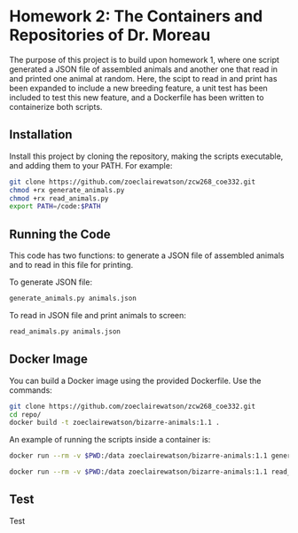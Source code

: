 
# Homework 2: The Containers and Repositories of Dr. Moreau

The purpose of this project is to build upon homework 1, where one script generated a JSON file of assembled animals and another one that read in and printed one animal at random. Here, the scipt to read in and print has been expanded to include a new breeding feature, a unit test has been included to test this new feature, and a Dockerfile has been written to containerize both scripts.

## Installation

Install this project by cloning the repository, making the scripts executable, and adding them to your PATH. For example:

```bash
git clone https://github.com/zoeclairewatson/zcw268_coe332.git
chmod +rx generate_animals.py
chmod +rx read_animals.py
export PATH=/code:$PATH
```

## Running the Code

This code has two functions: to generate a JSON file of assembled animals and to read in this file for printing.

To generate JSON file:

```bash
generate_animals.py animals.json
```

To read in JSON file and print animals to screen:

```bash
read_animals.py animals.json
```

## Docker Image

You can build a Docker image using the provided Dockerfile. Use the commands:

```bash
git clone https://github.com/zoeclairewatson/zcw268_coe332.git
cd repo/
docker build -t zoeclairewatson/bizarre-animals:1.1 .
```

An example of running the scripts inside a container is:

```bash
docker run --rm -v $PWD:/data zoeclairewatson/bizarre-animals:1.1 generate_animals.py /data/animals.json

docker run --rm -v $PWD:/data zoeclairewatson/bizarre-animals:1.1 read_animals.py /data/animals.json
```

## Test

Test

